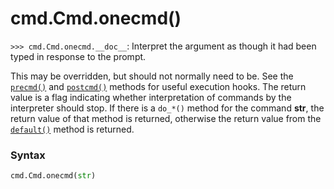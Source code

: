# cmd.Cmd.onecmd()

`>>> cmd.Cmd.onecmd.__doc__`: Interpret the argument as though it had been typed in response to the prompt.

This may be overridden, but should not normally need to be. See the [`precmd()`](/modules/cmd/Cmd/precmd.md) and [`postcmd()`](/modules/cmd/Cmd/postcmd.md) methods for useful execution hooks. The return value is a flag indicating whether interpretation of commands by the interpreter should stop. If there is a `do_*()` method for the command **str**, the return value of that method is returned, otherwise the return value from the [`default()`](/modules/cmd/Cmd/default.md) method is returned.

### Syntax

```python
cmd.Cmd.onecmd(str)
```
